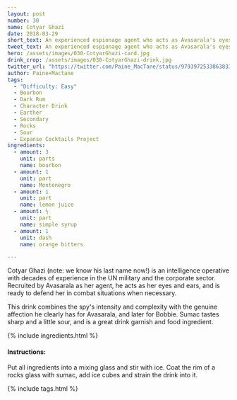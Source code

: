 ```yaml
---
layout: post
number: 30
name: Cotyar Ghazi
date: 2018-03-29
short_text: An experienced espionage agent who acts as Avasarala's eyes and ears.
tweet_text: An experienced espionage agent who acts as Avasarala's eyes and ears.
hero: /assets/images/030-CotyarGhazi-card.jpg
drink_crop: /assets/images/030-CotyarGhazi-drink.jpg
twitter_url: "https://twitter.com/Paine_MacTane/status/979397253386383360"
author: Paine×Mactane
tags: 
  - "Difficulty: Easy"
  - Bourbon
  - Dark Rum
  - Character Drink
  - Earther
  - Secondary
  - Rocks
  - Sour
  - Expanse Cocktails Project
ingredients:
  - amount: 3
    unit: parts
    name: bourbon
  - amount: 1
    unit: part
    name: Montenegro
  - amount: 1
    unit: part
    name: lemon juice
  - amount: ½
    unit: part
    name: simple syrup
  - amount: 1
    unit: dash
    name: orange bitters

---
```


Cotyar Ghazi (note: we know his last name now!) is an intelligence operative with decades of experience in the UN military and the corporate sector. Recruited by Avasarala as her agent, he acts as her eyes and ears, and is ready to defend her in combat situations when necessary. 

This drink combines the spy's intensity and complexity with the genuine affection he clearly has for Avasarala, and later for Bobbie. Sumac tastes sharp and a little sour, and is a great drink garnish and food ingredient. 

{% include ingredients.html %}

#### Instructions:

Put all ingredients into a mixing glass and stir with ice. Coat the rim of a rocks glass with sumac, add ice cubes and strain the drink into it.

{% include tags.html %}
